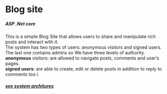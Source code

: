 # Blog site 
##### ASP .Net core
This is a simple Blog Site that allows users to share and manipulate rich posts and interact with it. \
The system has two types of users: anonymous visitors and signed users. The last one contains admins so We have three levels of authority. \
**anonymous**  visitors: are allowed to navigate posts, comments and user’s pages. \
**signed users**: are able to create, edit or delete posts in addition to reply to comments too.\
##### [see system architures](https://drive.google.com/file/d/1Z8DQuGfGRRX_ZGOCEKQZRGrNQTfWwtc0/view?usp=sharing)
